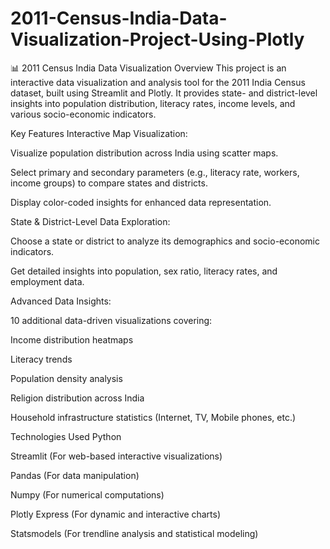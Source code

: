 # 2011-Census-India-Data-Visualization-Project-Using-Plotly
📊 2011 Census India Data Visualization
Overview
This project is an interactive data visualization and analysis tool for the 2011 India Census dataset, built using Streamlit and Plotly. It provides state- and district-level insights into population distribution, literacy rates, income levels, and various socio-economic indicators.

Key Features
Interactive Map Visualization:

Visualize population distribution across India using scatter maps.

Select primary and secondary parameters (e.g., literacy rate, workers, income groups) to compare states and districts.

Display color-coded insights for enhanced data representation.

State & District-Level Data Exploration:

Choose a state or district to analyze its demographics and socio-economic indicators.

Get detailed insights into population, sex ratio, literacy rates, and employment data.

Advanced Data Insights:

10 additional data-driven visualizations covering:

Income distribution heatmaps

Literacy trends

Population density analysis

Religion distribution across India

Household infrastructure statistics (Internet, TV, Mobile phones, etc.)

Technologies Used
Python

Streamlit (For web-based interactive visualizations)

Pandas (For data manipulation)

Numpy (For numerical computations)

Plotly Express (For dynamic and interactive charts)

Statsmodels (For trendline analysis and statistical modeling)
